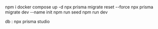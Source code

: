 npm i
docker compose up -d
npx prisma migrate reset --force
npx prisma migrate dev --name init
npm run seed
npm run dev

db :
npx prisma studio
